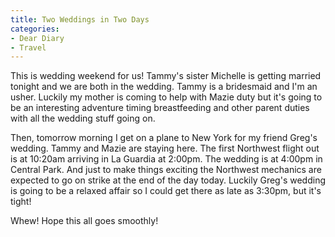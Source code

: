 ```yaml
---
title: Two Weddings in Two Days
categories:
- Dear Diary
- Travel
---
```


This is wedding weekend for us! Tammy's sister Michelle is getting married tonight and we are both in the wedding. Tammy is a bridesmaid and I'm an usher. Luckily my mother is coming to help with Mazie duty but it's going to be an interesting adventure timing breastfeeding and other parent duties with all the wedding stuff going on.

Then, tomorrow morning I get on a plane to New York for my friend Greg's wedding. Tammy and Mazie are staying here. The first Northwest flight out is at 10:20am arriving in La Guardia at 2:00pm. The wedding is at 4:00pm in Central Park. And just to make things exciting the Northwest mechanics are expected to go on strike at the end of the day today. Luckily Greg's wedding is going to be a relaxed affair so I could get there as late as 3:30pm, but it's tight!

Whew! Hope this all goes smoothly!
